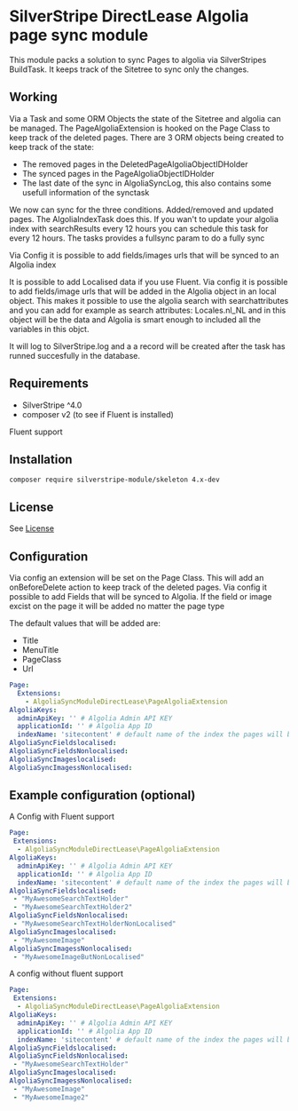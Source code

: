 # SilverStripe DirectLease Algolia page sync module

This module packs a solution to sync Pages to algolia via SilverStripes BuildTask.
It keeps track of the Sitetree to sync only the changes.

## Working
Via a Task and some ORM Objects the state of the Sitetree and algolia can be managed.
The PageAlgoliaExtension is hooked on the Page Class to keep track of the deleted pages.
There are 3 ORM objects being created to keep track of the state:
* The removed pages in the DeletedPageAlgoliaObjectIDHolder
* The synced pages in the PageAlgoliaObjectIDHolder
* The last date of the sync in AlgoliaSyncLog, this also contains some usefull information of the synctask

We now can sync for the three conditions.
Added/removed and updated pages. 
The AlgoliaIndexTask does this. 
If you wan't to update your algolia index with searchResults every 12 hours you can schedule this task for every 12 hours. 
The tasks provides a fullsync param to do a fully sync 

Via Config it is possible to add fields/images urls that will be synced to an Algolia index

It is possible to add Localised data if you use Fluent. Via config it is possible to add fields/image urls that will be added in the Algolia object in an local object. This makes it possible to use the algolia search with searchattributes and you can add for example as search attributes: Locales.nl_NL and in this object will be the data and Algolia is smart enough to included all the variables in this objct.

It will log to SilverStripe.log and a a record will be created after the task has runned succesfully in the database.

## Requirements

* SilverStripe ^4.0
* composer v2 (to see if Fluent is installed)

Fluent support 


## Installation

```
composer require silverstripe-module/skeleton 4.x-dev
```


## License
See [License](license)

## Configuration
Via config an extension will be set on the Page Class. This will add an onBeforeDelete action to keep track of the deleted pages.
Via config it possible to add Fields that will be synced to Algolia. If the field or image excist on the page it will be added no matter the page type

The default values that will be added are:
* Title
* MenuTitle
* PageClass
* Url
```yaml
Page:
  Extensions:
    - AlgoliaSyncModuleDirectLease\PageAlgoliaExtension
AlgoliaKeys:
  adminApiKey: '' # Algolia Admin API KEY
  applicationId: '' # Algolia App ID
  indexName: 'sitecontent' # default name of the index the pages will be synced in 
AlgoliaSyncFieldslocalised:
AlgoliaSyncFieldsNonlocalised:
AlgoliaSyncImageslocalised:
AlgoliaSyncImagessNonlocalised:
```


## Example configuration (optional)
A Config with Fluent support 
```yaml
Page:
 Extensions:
  - AlgoliaSyncModuleDirectLease\PageAlgoliaExtension
AlgoliaKeys:
  adminApiKey: '' # Algolia Admin API KEY
  applicationId: '' # Algolia App ID
  indexName: 'sitecontent' # default name of the index the pages will be synced in 
AlgoliaSyncFieldslocalised:
 - "MyAwesomeSearchTextHolder"
 - "MyAwesomeSearchTextHolder2"
AlgoliaSyncFieldsNonlocalised:
 - "MyAwesomeSearchTextHolderNonLocalised"
AlgoliaSyncImageslocalised:
 - "MyAwesomeImage"
AlgoliaSyncImagessNonlocalised:
 - "MyAwesomeImageButNonLocalised"
```
A config without fluent support

```yaml
Page:
 Extensions:
  - AlgoliaSyncModuleDirectLease\PageAlgoliaExtension
AlgoliaKeys:
  adminApiKey: '' # Algolia Admin API KEY
  applicationId: '' # Algolia App ID
  indexName: 'sitecontent' # default name of the index the pages will be synced in 
AlgoliaSyncFieldslocalised:
AlgoliaSyncFieldsNonlocalised:
 - "MyAwesomeSearchTextHolder"
AlgoliaSyncImageslocalised:
AlgoliaSyncImagessNonlocalised:
 - "MyAwesomeImage"
 - "MyAwesomeImage2"

```
